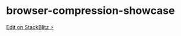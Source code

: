 # browser-compression-showcase

[Edit on StackBlitz ⚡️](https://stackblitz.com/edit/angular-ivy-uzdsae)